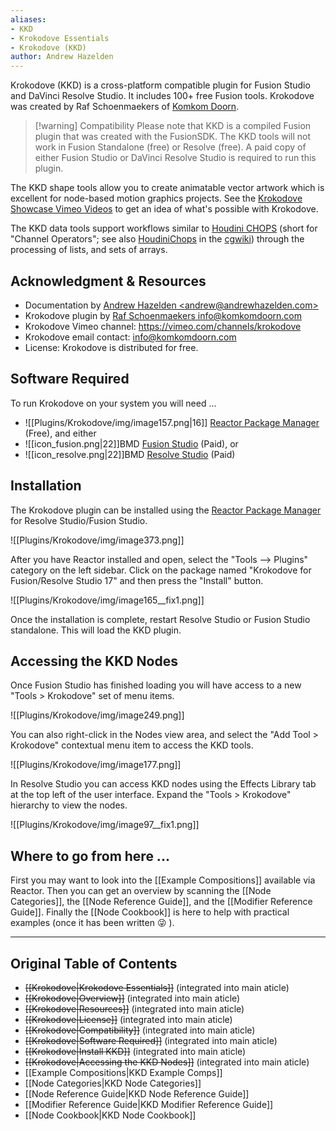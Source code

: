 ```yaml
---
aliases:
- KKD
- Krokodove Essentials
- Krokodove (KKD)
author: Andrew Hazelden
---
```


Krokodove (KKD) is a cross-platform compatible plugin for Fusion Studio and DaVinci Resolve Studio. It includes 100+ free Fusion tools. Krokodove was created by Raf Schoenmaekers of [Komkom Doorn](http://komkomdoorn.com).

> [!warning] Compatibility
> Please note that KKD is a compiled Fusion plugin that was created with the FusionSDK. The KKD tools will not work in Fusion Standalone (free) or Resolve (free). A paid copy of either Fusion Studio or DaVinci Resolve Studio is required to run this plugin.

The KKD shape tools allow you to create animatable vector artwork which is excellent for node-based motion graphics projects. See the [Krokodove Showcase Vimeo Videos](https://vimeo.com/channels/krokodove) to get an idea of what's possible with Krokodove.

The KKD data tools support workflows similar to [Houdini CHOPS](https://www.sidefx.com/docs/houdini/nodes/chop/index.html) (short for "Channel Operators"; see also [HoudiniChops](https://www.tokeru.com/cgwiki/index.php?title=HoudiniChops) in the [cgwiki](https://www.tokeru.com/cgwiki/index.php?title=Main_Page)) through the processing of lists, and sets of arrays.


## Acknowledgment & Resources

- Documentation by [Andrew Hazelden \<andrew@andrewhazelden.com\>](mailto:andrew@andrewhazelden.com)
- Krokodove plugin by [Raf Schoenmaekers info@komkomdoorn.com](mailto:info@komkomdoorn.com)
- Krokodove Vimeo channel: <https://vimeo.com/channels/krokodove>
- Krokodove email contact: <info@komkomdoorn.com>
- License: Krokodove is distributed for free.


## Software Required

To run Krokodove on your system you will need ...
- ![[Plugins/Krokodove/img/image157.png|16]] [Reactor Package Manager](https://www.steakunderwater.com/wesuckless/viewtopic.php?f=32&t=3067) (Free), and either
- ![[icon_fusion.png|22]]BMD [Fusion Studio](https://www.blackmagicdesign.com/products/fusion/) (Paid), or
- ![[icon_resolve.png|22]]BMD [Resolve Studio](https://www.blackmagicdesign.com/products/davinciresolve/) (Paid)

## Installation

The Krokodove plugin can be installed using the [Reactor Package Manager](https://www.steakunderwater.com/wesuckless/viewtopic.php?f=32&t=3067) for Resolve Studio/Fusion Studio.

![[Plugins/Krokodove/img/image373.png]]

After you have Reactor installed and open, select the "Tools --> Plugins" category on the left sidebar. Click on the package named "Krokodove for Fusion/Resolve Studio 17" and then press the "Install" button.

![[Plugins/Krokodove/img/image165__fix1.png]]

Once the installation is complete, restart Resolve Studio or Fusion Studio standalone. This will load the KKD plugin.

## Accessing the KKD Nodes

Once Fusion Studio has finished loading you will have access to a new "Tools \> Krokodove" set of menu items.

![[Plugins/Krokodove/img/image249.png]]

You can also right-click in the Nodes view area, and select the "Add Tool \> Krokodove" contextual menu item to access the KKD tools.

![[Plugins/Krokodove/img/image177.png]]

In Resolve Studio you can access KKD nodes using the Effects Library tab at the top left of the user interface. Expand the "Tools \> Krokodove" hierarchy to view the nodes.

![[Plugins/Krokodove/img/image97__fix1.png]]

## Where to go from here ...

First you may want to look into the [[Example Compositions]] available via Reactor. Then you can get an overview by scanning the [[Node Categories]], the [[Node Reference Guide]], and the [[Modifier Reference Guide]]. Finally the [[Node Cookbook]] is here to help with practical examples (once it has been written 😜 ).

---------

## Original Table of Contents
- <del>[[Krokodove|Krokodove Essentials]]</del> (integrated into main aticle)
- <del>[[Krokodove|Overview]]</del> (integrated into main aticle)
- <del>[[Krokodove|Resources]]</del> (integrated into main aticle)
- <del>[[Krokodove|License]]</del> (integrated into main aticle)
- <del>[[Krokodove|Compatibility]]</del> (integrated into main aticle)
- <del>[[Krokodove|Software Required]]</del> (integrated into main aticle)
- <del>[[Krokodove|Install KKD]]</del> (integrated into main aticle)
- <del>[[Krokodove|Accessing the KKD Nodes]]</del> (integrated into main aticle)
- [[Example Compositions|KKD Example Comps]]
- [[Node Categories|KKD Node Categories]]
- [[Node Reference Guide|KKD Node Reference Guide]]
- [[Modifier Reference Guide|KKD Modifier Reference Guide]]
- [[Node Cookbook|KKD Node Cookbook]]
